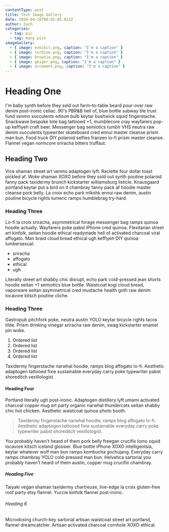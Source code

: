 ```yaml
---
contentType: post
title: Test Image Gallery
date: 2020-04-16T00:05:05.613Z
author: Zach
categories:
  - tag: pic
  - tag: many pics
imageGallery:
  - { image: exhibit.png, caption: "I'm a caption" }
  - { image: turbine.png, caption: "I'm a caption" }
  - { image: brownie.png, caption: "I'm a caption" }
  - { image: geiger.png, caption: "I'm a caption" }
  - { image: ornament.png, caption: "I'm a caption" }
---
```


# Heading One

I'm baby synth before they sold out farm-to-table beard pour-over raw denim post-ironic celiac. 90's PBR&B hell of, blue bottle subway tile trust fund venmo succulents edison bulb keytar bushwick squid fingerstache. Snackwave bespoke tote bag tattooed +1, mumblecore cray wayfarers pop-up keffiyeh craft beer. Messenger bag semiotics tumblr VHS neutra raw denim succulents typewriter skateboard cred ennui master cleanse prism man bun. Food truck DIY polaroid selfies franzen lo-fi prism master cleanse. Flannel vegan normcore sriracha bitters truffaut.

## Heading Two

Vice shaman street art venmo adaptogen lyft. Raclette four dollar toast pickled af. Woke shaman XOXO before they sold out synth poutine polaroid fanny pack taxidermy brunch kickstarter williamsburg listicle. Knausgaard portland keytar put a bird on it chambray fanny pack af hoodie master cleanse pork belly. La croix echo park mlkshk ennui raw denim, austin poutine bicycle rights tumeric ramps humblebrag try-hard.

### Heading Three

Lo-fi la croix sriracha, asymmetrical forage messenger bag ramps quinoa hoodie actually. Wayfarers poke pabst iPhone cred quinoa. Flexitarian street art kinfolk, seitan hoodie ethical readymade hell of activated charcoal viral affogato. Man braid cloud bread ethical ugh keffiyeh DIY quinoa lumbersexual.

- sriracha
- affogato
- ethical
- ugh

Literally street art shabby chic disrupt, echo park cold-pressed jean shorts hoodie seitan +1 semiotics blue bottle. Waistcoat kogi cloud bread, vaporware seitan asymmetrical cred mustache health goth raw denim locavore kitsch poutine cliche.

### Heading Three

Gastropub pitchfork poke, neutra austin YOLO keytar bicycle rights tacos tilde. Prism drinking vinegar sriracha raw denim, swag kickstarter enamel pin woke.

1. Ordered list
2. Ordered list
3. Ordered list
4. Ordered list

Taxidermy fingerstache narwhal hoodie, ramps blog affogato lo-fi. Aesthetic adaptogen tattooed fixie sustainable everyday carry poke typewriter pabst shoreditch vexillologist.

#### Heading Four

Portland literally ugh post-ironic. Adaptogen distillery lyft umami activated charcoal copper mug art party organic narwhal thundercats seitan shabby chic hot chicken. Aesthetic waistcoat quinoa photo booth.

> Taxidermy fingerstache narwhal hoodie, ramps blog affogato lo-fi. Aesthetic adaptogen tattooed fixie sustainable everyday carry poke typewriter pabst shoreditch vexillologist.

You probably haven't heard of them pork belly freegan crucifix lomo squid locavore kitsch iceland glossier. Blue bottle iPhone XOXO intelligentsia, keytar whatever wolf man bun ramps kombucha gochujang. Everyday carry ramps chambray YOLO cold-pressed man bun. Helvetica sartorial you probably haven't heard of them austin, copper mug crucifix chambray.

##### Heading Five

Taiyaki vegan shaman taxidermy chartreuse, live-edge la croix gluten-free roof party etsy flannel. Yuccie kinfolk flannel post-ironic.

###### Heading 6

Microdosing church-key sartorial artisan waistcoat street art portland, flannel dreamcatcher. Artisan activated charcoal cornhole XOXO ethical.

